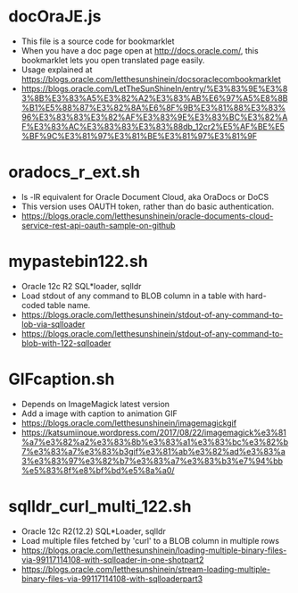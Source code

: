# docOraJE.js

* This file is a source code for bookmarklet
* When you have a doc page open at http://docs.oracle.com/, this bookmarklet lets you open translated page easily.
* Usage explained at https://blogs.oracle.com/letthesunshinein/docsoraclecombookmarklet
* https://blogs.oracle.com/LetTheSunShineIn/entry/%E3%83%9E%E3%83%8B%E3%83%A5%E3%82%A2%E3%83%AB%E6%97%A5%E8%8B%B1%E5%88%87%E3%82%8A%E6%8F%9B%E3%81%88%E3%83%96%E3%83%83%E3%82%AF%E3%83%9E%E3%83%BC%E3%82%AF%E3%83%AC%E3%83%83%E3%83%88db_12cr2%E5%AF%BE%E5%BF%9C%E3%81%97%E3%81%BE%E3%81%97%E3%81%9F

# oradocs_r_ext.sh

* ls -lR equivalent for Oracle Document Cloud, aka OraDocs or DoCS
* This version uses OAUTH token, rather than do basic authentication.
* https://blogs.oracle.com/letthesunshinein/oracle-documents-cloud-service-rest-api-oauth-sample-on-github

# mypastebin122.sh

* Oracle 12c R2 SQL*loader, sqlldr
* Load stdout of any command to BLOB column in a table with hard-coded table name.
* https://blogs.oracle.com/letthesunshinein/stdout-of-any-command-to-lob-via-sqlloader
* https://blogs.oracle.com/letthesunshinein/stdout-of-any-command-to-blob-with-122-sqlloader

# GIFcaption.sh

* Depends on ImageMagick latest version
* Add a image with caption to animation GIF
* https://blogs.oracle.com/letthesunshinein/imagemagickgif
* https://katsumiinoue.wordpress.com/2017/08/22/imagemagick%e3%81%a7%e3%82%a2%e3%83%8b%e3%83%a1%e3%83%bc%e3%82%b7%e3%83%a7%e3%83%b3gif%e3%81%ab%e3%82%ad%e3%83%a3%e3%83%97%e3%82%b7%e3%83%a7%e3%83%b3%e7%94%bb%e5%83%8f%e8%bf%bd%e5%8a%a0/

# sqlldr_curl_multi_122.sh

* Oracle 12c R2(12.2) SQL*Loader, sqlldr
* Load multiple files fetched by 'curl' to a BLOB column in multiple rows
* https://blogs.oracle.com/letthesunshinein/loading-multiple-binary-files-via-99117114108-with-sqlloader-in-one-shotpart2
* https://blogs.oracle.com/letthesunshinein/stream-loading-multiple-binary-files-via-99117114108-with-sqlloaderpart3
